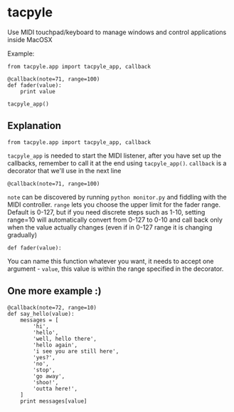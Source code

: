 # tacpyle

Use MIDI touchpad/keyboard to manage windows and control applications inside MacOSX

Example: 

```
from tacpyle.app import tacpyle_app, callback

@callback(note=71, range=100)
def fader(value):
    print value

tacpyle_app()
```

## Explanation

`from tacpyle.app import tacpyle_app, callback`

`tacpyle_app` is needed to start the MIDI listener, after you have set up the callbacks, remember to call it at the end using `tacpyle_app()`.
`callback` is a decorator that we'll use in the next line

`@callback(note=71, range=100)`

`note` can be discovered by running `python monitor.py` and fiddling with the MIDI controller.
`range` lets you choose the upper limit for the fader range. Default is 0-127, but if you need discrete steps such as 1-10, setting range=10 will automatically convert from 0-127 to 0-10 and call back only when the value actually changes (even if in 0-127 range it is changing gradually)

`def fader(value):`

You can name this function whatever you want, it needs to accept one  argument - `value`, this value is within the range specified in the decorator.

## One more example :)

```
@callback(note=72, range=10)
def say_hello(value):
    messages = [
        'hi',
        'hello',
        'well, hello there',
        'hello again',
        'i see you are still here',
        'yes?',
        'no',
        'stop',
        'go away',
        'shoo!',    
        'outta here!',
    ]
    print messages[value]
```
